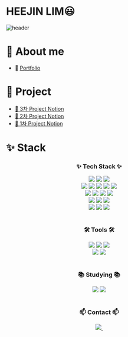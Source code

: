 # HEEJIN LIM😃
<!--타이틀 부분-->
![header](https://capsule-render.vercel.app/api?type=waving&color=timeGradient&text=Welcome%20to%20heejin%20GitHub%20&animation=twinkling&fontSize=35&fontAlignY=40&fontAlign=70&height=250)
# 📖 About me

- 📌 [Portfolio](https://hypnotic-raclette-78e.notion.site/LIMHEEJIN-14b6ed1688f580389b2bc2d132f6ea5f?pvs=4)  <!-- 단축된 링크 -->

# 📁 Project
- [🔗 3차 Project Notion](https://hypnotic-raclette-78e.notion.site/3-1486ed1688f581ab88e8e7eb1e130f17?pvs=4)
- [🔗 2차 Project Notion](https://hypnotic-raclette-78e.notion.site/2-1466ed1688f5802eba1be6895b649abd?pvs=4)
- [🔗 1차 Project Notion](https://hypnotic-raclette-78e.notion.site/1-1486ed1688f5804fb9edf3bc8a8ff3a0?pvs=4)

  
# ✨ Stack

<!--내용 부분-->
<h3 align="center">✨ Tech Stack ✨</h3>
<div align="center">
  <img src="https://img.shields.io/badge/AWS-%23FF9900.svg?style=for-the-badge&logo=amazon-aws&logoColor=white"/> <!--AWS-->
  <img src="https://img.shields.io/badge/Kubernetes-326CE5?style=for-the-badge&logo=Kubernetes&logoColor=white"/> <!--Kubernetes-->
  <img src="https://img.shields.io/badge/docker-2496ED?style=for-the-badge&logo=docker&logoColor=ffffff"/> <!--Docker-->
</div>

<div align="center">
  <img src="https://img.shields.io/badge/terraform-000000?style=for-the-badge&logo=terraform&logoColor=#844FBA"/> <!--Terraform-->
  <img src="https://img.shields.io/badge/ArgoCD-3C7C7B?style=for-the-badge&logo=argo&logoColor=white"/> <!--ArgoCD-->
  <img src="https://img.shields.io/badge/nginx-009639?style=for-the-badge&logo=nginx&logoColor=white"/> <!--Nginx-->
  <img src="https://img.shields.io/badge/html5-E34F26?style=for-the-badge&logo=html5&logoColor=white"/> <!--Html-->
  <img src="https://img.shields.io/badge/css-1572B6?style=for-the-badge&logo=css3&logoColor=white"/> <!--Css-->
</div>

<div align="center">
  <img src="https://img.shields.io/badge/tomcat-F8DC75?style=for-the-badge&logo=apachetomcat&logoColor=black"/> <!--Tomcat-->
  <img src="https://img.shields.io/badge/JavaScript-F7DF1E?style=for-the-badge&logo=JavaScript&logoColor=ffffff"/> <!--Java Script-->  
  <img src="https://img.shields.io/badge/Java-orange?style=for-the-badge&logo=Java&logoColor=white"/> <!--Java-->
  <img src="https://img.shields.io/badge/Redis-DC382D?style=for-the-badge&logo=Redis&logoColor=white"/> <!--Redis--> 
</div>

<div align="center">
  <img src="https://img.shields.io/badge/mysql-4479A1?style=for-the-badge&logo=mysql&logoColor=white"/> <!--MySQL-->
  <img src="https://img.shields.io/badge/MariaDB-003545?style=for-the-badge&logo=mariadb&logoColor=white"/> <!--MariaDB-->
  <img src="https://img.shields.io/badge/SQL-4479A1?style=for-the-badge&logo=MySQL&logoColor=white"/> <!--Sql-->
</div>

<div align="center">
  <img src="https://img.shields.io/badge/Ubuntu-E95420?style=for-the-badge&logo=Ubuntu&logoColor=white"/> <!--Ubuntu-->
  <img src="https://img.shields.io/badge/linux-FCC624?style=for-the-badge&logo=linux&logoColor=black"/> <!--Linux--> 
  <img src="https://img.shields.io/badge/OpenSwan-006F7A?style=for-the-badge&logo=OpenSwan&logoColor=white"/> <!--OpenSwan-->
</div>

<br>

<h3 align="center">🛠 Tools 🛠</h3>
<div align="center">
  <img src="https://img.shields.io/badge/git-F05032?style=for-the-badge&logo=Git&logoColor=white"/> <!--Git-->  
  <img src="https://img.shields.io/badge/GitHub-181717?style=for-the-badge&logo=GitHub&logoColor=white"/> <!--GitHub-->
  <img src="https://img.shields.io/badge/GitHub Actions-2088FF?style=for-the-badge&logo=GitHub Actions&logoColor=white"/> <!--GitHub Action-->
</div>

<div align="center">
  <img src="https://img.shields.io/badge/VSCode-2C2C32?style=for-the-badge&logo=visual-studio-code&logoColor=22ABF3"/> <!--VSCode-->
  <img src="https://img.shields.io/badge/Notion-000000?style=for-the-badge&logo=Notion&logoColor=white"/> <!--Notion-->  
</div>

<br>

<h3 align="center">📚 Studying 📚</h3>
<div align="center">
  <img src="https://img.shields.io/badge/python-3670A0?style=for-the-badge&logo=python&logoColor=ffdd54"/> <!--Python-->
  <img src="https://img.shields.io/badge/java-007396?style=for-the-badge&logo=java&logoColor=white"/> <!--Java-->
</div>

<br>

<h3 align="center">📫 Contact 📫</h3>
<div align="center">
  <a href="mailto:lhj01092000@gmail.com">
    <img
      src="https://img.shields.io/badge/lhj01092000@gmail.com-D14836?style=for-the-badge&logo=gmail&logoColor=white"/>&nbsp
  </a>
</div>
